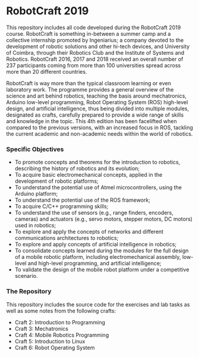 # RobotCraft 2019
This repository includes all code developed during the RobotCraft 2019 course. RobotCraft is something in-between a summer camp and a collective internship promoted by Ingeniarius; a company devoted to the development of robotic solutions and other hi-tech devices, and University of Coimbra, through their Robotics Club and the Institute of Systems and Robotics. RobotCraft 2016, 2017 and 2018 received an overall number of 237 participants coming from more than 100 universities spread across more than 20 different countries.

RobotCraft is way more than the typical classroom learning or even laboratory work. The programme provides a general overview of the science and art behind robotics, teaching the basis around mechatronics, Arduino low-level programming, Robot Operating System (ROS) high-level design, and artificial intelligence, thus being divided into multiple modules, designated as crafts, carefully prepared to provide a wide range of skills and knowledge in the topic. This 4th edition has been facelifted when compared to the previous versions, with an increased focus in ROS, tackling the current academic and non-academic needs within the world of robotics.

### Specific Objectives
* To promote concepts and theorems for the introduction to robotics, describing the history of
robotics and its evolution;
* To acquire basic electromechanical concepts, applied in the development of robotic platforms;
* To understand the potential use of Atmel microcontrollers, using the Arduino platform;
* To understand the potential use of the ROS framework;
* To acquire C/C++ programming skills;
* To understand the use of sensors (e.g., range finders, encoders, cameras) and actuators (e.g.,
servo motors, stepper motors, DC motors) used in robotics;
* To explore and apply the concepts of networks and different communications architectures to
robotics;
* To explore and apply concepts of artificial intelligence in robotics;
* To consolidate concepts learned during the modules for the full design of a mobile robotic
platform, including electromechanical assembly, low-level and high-level programming, and
artificial intelligence;
* To validate the design of the mobile robot platform under a competitive scenario.

### The Repository
This repository includes the source code for the exercises and lab tasks as well as some notes from the following crafts:
* Craft 2: Introduction to Programming
* Craft 3: Mechatronics
* Craft 4: Mobile Robotics Programming
* Craft 5: Introduction to Linux
* Craft 6: Robot Operating System